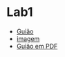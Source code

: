 # Lab1

* [Guião](https://moodle.isep.ipp.pt/)
* [imagem](./grid.tiff)
* [Guião em PDF](./intmu_Lab2.pdf)
